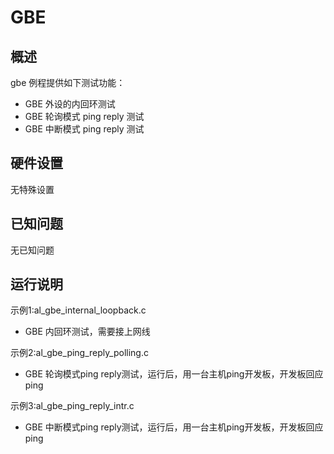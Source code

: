 # GBE

## 概述

gbe  例程提供如下测试功能：

- GBE 外设的内回环测试
- GBE 轮询模式 ping reply 测试
- GBE 中断模式 ping reply 测试

## 硬件设置

无特殊设置

## 已知问题

无已知问题

## 运行说明

示例1:al_gbe_internal_loopback.c
- GBE 内回环测试，需要接上网线

示例2:al_gbe_ping_reply_polling.c
- GBE 轮询模式ping reply测试，运行后，用一台主机ping开发板，开发板回应ping

示例3:al_gbe_ping_reply_intr.c
- GBE 中断模式ping reply测试，运行后，用一台主机ping开发板，开发板回应ping
